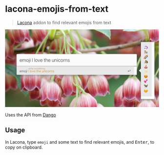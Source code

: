 # lacona-emojis-from-text
> [Lacona](https://www.lacona.io/) addon to find relevant emojis from text

<img src="screenshot.png" width="900">

Uses the API from [Dango](http://getdango.com/api-docs/)

## Usage

In Lacona, type `emoji` and some text to find relevant emojis, and <kbd>Enter</kbd>, to copy on clipboard.